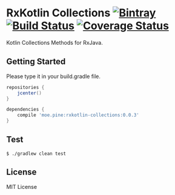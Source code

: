 # RxKotlin Collections [![Bintray](https://img.shields.io/bintray/v/pinemz/maven/rxkotlin-collections.svg)](https://bintray.com/pinemz/maven/rxkotlin-collections/view) [![Build Status](https://travis-ci.org/pine613/rxkotlin-collections.svg?branch=master)](https://travis-ci.org/pine613/rxkotlin-collections) [![Coverage Status](https://coveralls.io/repos/github/pine613/rxkotlin-collections/badge.svg?branch=master)](https://coveralls.io/github/pine613/rxkotlin-collections?branch=master)
Kotlin Collections Methods for RxJava.

## Getting Started
Please type it in your build.gradle file.

```groovy
repositories {
    jcenter()
}

dependencies {
    compile 'moe.pine:rxkotlin-collections:0.0.3'
}
```

## Test
```
$ ./gradlew clean test
```

## License
MIT License
